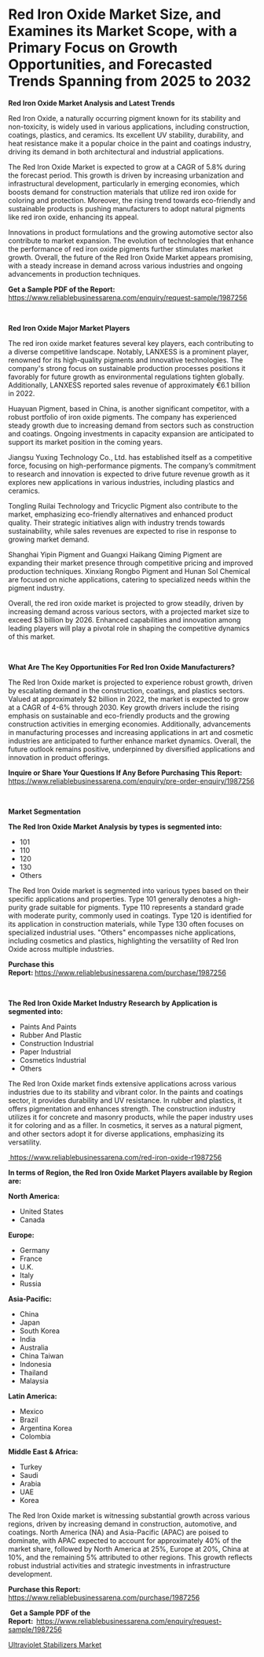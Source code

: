 <p><h1>Red Iron Oxide Market Size, and Examines its Market Scope, with a Primary Focus on Growth Opportunities, and Forecasted Trends Spanning from 2025 to 2032</h1></p><p><strong>Red Iron Oxide Market Analysis and Latest Trends</strong></p>
<p><p>Red Iron Oxide, a naturally occurring pigment known for its stability and non-toxicity, is widely used in various applications, including construction, coatings, plastics, and ceramics. Its excellent UV stability, durability, and heat resistance make it a popular choice in the paint and coatings industry, driving its demand in both architectural and industrial applications.</p><p>The Red Iron Oxide Market is expected to grow at a CAGR of 5.8% during the forecast period. This growth is driven by increasing urbanization and infrastructural development, particularly in emerging economies, which boosts demand for construction materials that utilize red iron oxide for coloring and protection. Moreover, the rising trend towards eco-friendly and sustainable products is pushing manufacturers to adopt natural pigments like red iron oxide, enhancing its appeal. </p><p>Innovations in product formulations and the growing automotive sector also contribute to market expansion. The evolution of technologies that enhance the performance of red iron oxide pigments further stimulates market growth. Overall, the future of the Red Iron Oxide Market appears promising, with a steady increase in demand across various industries and ongoing advancements in production techniques.</p></p>
<p><strong>Get a Sample PDF of the Report:&nbsp;</strong> <a href="https://www.reliablebusinessarena.com/enquiry/request-sample/1987256?utm_campaign=2137&utm_medium=2&utm_source=Github&utm_content=ia&utm_term=01042025&utm_id=red-iron-oxide">https://www.reliablebusinessarena.com/enquiry/request-sample/1987256</a></p>
<p>&nbsp;</p>
<p><strong>Red Iron Oxide Major Market Players</strong></p>
<p><p>The red iron oxide market features several key players, each contributing to a diverse competitive landscape. Notably, LANXESS is a prominent player, renowned for its high-quality pigments and innovative technologies. The company's strong focus on sustainable production processes positions it favorably for future growth as environmental regulations tighten globally. Additionally, LANXESS reported sales revenue of approximately €6.1 billion in 2022.</p><p>Huayuan Pigment, based in China, is another significant competitor, with a robust portfolio of iron oxide pigments. The company has experienced steady growth due to increasing demand from sectors such as construction and coatings. Ongoing investments in capacity expansion are anticipated to support its market position in the coming years.</p><p>Jiangsu Yuxing Technology Co., Ltd. has established itself as a competitive force, focusing on high-performance pigments. The company’s commitment to research and innovation is expected to drive future revenue growth as it explores new applications in various industries, including plastics and ceramics.</p><p>Tongling Ruilai Technology and Tricyclic Pigment also contribute to the market, emphasizing eco-friendly alternatives and enhanced product quality. Their strategic initiatives align with industry trends towards sustainability, while sales revenues are expected to rise in response to growing market demand.</p><p>Shanghai Yipin Pigment and Guangxi Haikang Qiming Pigment are expanding their market presence through competitive pricing and improved production techniques. Xinxiang Rongbo Pigment and Hunan Sol Chemical are focused on niche applications, catering to specialized needs within the pigment industry.</p><p>Overall, the red iron oxide market is projected to grow steadily, driven by increasing demand across various sectors, with a projected market size to exceed $3 billion by 2026. Enhanced capabilities and innovation among leading players will play a pivotal role in shaping the competitive dynamics of this market.</p></p>
<p>&nbsp;</p>
<p><strong>What Are The Key Opportunities For Red Iron Oxide Manufacturers?</strong></p>
<p><p>The Red Iron Oxide market is projected to experience robust growth, driven by escalating demand in the construction, coatings, and plastics sectors. Valued at approximately $2 billion in 2022, the market is expected to grow at a CAGR of 4-6% through 2030. Key growth drivers include the rising emphasis on sustainable and eco-friendly products and the growing construction activities in emerging economies. Additionally, advancements in manufacturing processes and increasing applications in art and cosmetic industries are anticipated to further enhance market dynamics. Overall, the future outlook remains positive, underpinned by diversified applications and innovation in product offerings.</p></p>
<p><strong>Inquire or Share Your Questions If Any Before Purchasing This Report:</strong> <a href="https://www.reliablebusinessarena.com/enquiry/pre-order-enquiry/1987256?utm_campaign=2137&utm_medium=2&utm_source=Github&utm_content=ia&utm_term=01042025&utm_id=red-iron-oxide">https://www.reliablebusinessarena.com/enquiry/pre-order-enquiry/1987256</a></p>
<p>&nbsp;</p>
<p><strong>Market Segmentation</strong></p>
<p><strong>The Red Iron Oxide Market Analysis by types is segmented into:</strong></p>
<p><ul><li>101</li><li>110</li><li>120</li><li>130</li><li>Others</li></ul></p>
<p><p>The Red Iron Oxide market is segmented into various types based on their specific applications and properties. Type 101 generally denotes a high-purity grade suitable for pigments. Type 110 represents a standard grade with moderate purity, commonly used in coatings. Type 120 is identified for its application in construction materials, while Type 130 often focuses on specialized industrial uses. "Others" encompasses niche applications, including cosmetics and plastics, highlighting the versatility of Red Iron Oxide across multiple industries.</p></p>
<p><strong>Purchase this Report:&nbsp;</strong><a href="https://www.reliablebusinessarena.com/purchase/1987256?utm_campaign=2137&utm_medium=2&utm_source=Github&utm_content=ia&utm_term=01042025&utm_id=red-iron-oxide">https://www.reliablebusinessarena.com/purchase/1987256</a></p>
<p>&nbsp;</p>
<p><strong>The Red Iron Oxide Market Industry Research by Application is segmented into:</strong></p>
<p><ul><li>Paints And Paints</li><li>Rubber And Plastic</li><li>Construction Industrial</li><li>Paper Industrial</li><li>Cosmetics Industrial</li><li>Others</li></ul></p>
<p><p>The Red Iron Oxide market finds extensive applications across various industries due to its stability and vibrant color. In the paints and coatings sector, it provides durability and UV resistance. In rubber and plastics, it offers pigmentation and enhances strength. The construction industry utilizes it for concrete and masonry products, while the paper industry uses it for coloring and as a filler. In cosmetics, it serves as a natural pigment, and other sectors adopt it for diverse applications, emphasizing its versatility.</p></p>
<p><a href="https://www.reliablebusinessarena.com/red-iron-oxide-r1987256?utm_campaign=2137&utm_medium=2&utm_source=Github&utm_content=ia&utm_term=01042025&utm_id=red-iron-oxide">&nbsp;https://www.reliablebusinessarena.com/red-iron-oxide-r1987256</a></p>
<p><strong>In terms of Region, the Red Iron Oxide Market Players available by Region are:</strong></p>
<p>
    <p> <strong> North America: </strong>
        <ul>
            <li>United States</li>
            <li>Canada</li>
        </ul>
        </p> 
    <p> <strong> Europe: </strong>
        <ul>
            <li>Germany</li>
            <li>France</li>
            <li>U.K.</li>
            <li>Italy</li>
            <li>Russia</li>
        </ul>
        </p> 
    <p> <strong> Asia-Pacific: </strong>
        <ul>
            <li>China</li>
            <li>Japan</li>
            <li>South Korea</li>
            <li>India</li>
            <li>Australia</li>
            <li>China Taiwan</li>
            <li>Indonesia</li>
            <li>Thailand</li>
            <li>Malaysia</li>
        </ul>
        </p> 
    <p> <strong> Latin America: </strong>
        <ul>
            <li>Mexico</li>
            <li>Brazil</li>
            <li>Argentina Korea</li>
            <li>Colombia</li>
        </ul>
        </p> 
    <p> <strong> Middle East & Africa: </strong>
        <ul>
            <li>Turkey</li>
            <li>Saudi</li>
            <li>Arabia</li>
            <li>UAE</li>
            <li>Korea</li>
        </ul>
    </p>
    </p>
<p><p>The Red Iron Oxide market is witnessing substantial growth across various regions, driven by increasing demand in construction, automotive, and coatings. North America (NA) and Asia-Pacific (APAC) are poised to dominate, with APAC expected to account for approximately 40% of the market share, followed by North America at 25%, Europe at 20%, China at 10%, and the remaining 5% attributed to other regions. This growth reflects robust industrial activities and strategic investments in infrastructure development.</p></p>
<p><strong>Purchase this Report: </strong><a href="https://www.reliablebusinessarena.com/purchase/1987256?utm_campaign=2137&utm_medium=2&utm_source=Github&utm_content=ia&utm_term=01042025&utm_id=red-iron-oxide">https://www.reliablebusinessarena.com/purchase/1987256</a></p>
<p>&nbsp;<strong>Get a Sample PDF of the Report:&nbsp;&nbsp;</strong><a href="https://www.reliablebusinessarena.com/enquiry/request-sample/1987256?utm_campaign=2137&utm_medium=2&utm_source=Github&utm_content=ia&utm_term=01042025&utm_id=red-iron-oxide">https://www.reliablebusinessarena.com/enquiry/request-sample/1987256</a></p>
<p><strong></strong></p>
<p><p><a href="https://github.com/tamvrosiya/Market-Research-Report-List-6/blob/main/ultraviolet-stabilizers-market.md?utm_campaign=2137&utm_medium=2&utm_source=Github&utm_content=ia&utm_term=01042025&utm_id=red-iron-oxide">Ultraviolet Stabilizers Market</a></p></p>
